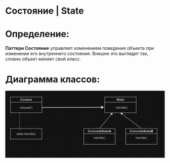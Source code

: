 # Состояние | State

# Определение:
**Паттерн Состояние** управляет изменением поведения объекта при изменении его внутреннего состояния. 
Внешне это выглядит так, словно объект меняет свой класс.

# Диаграмма классов:

![image](diagram/state.PNG )</h2>

